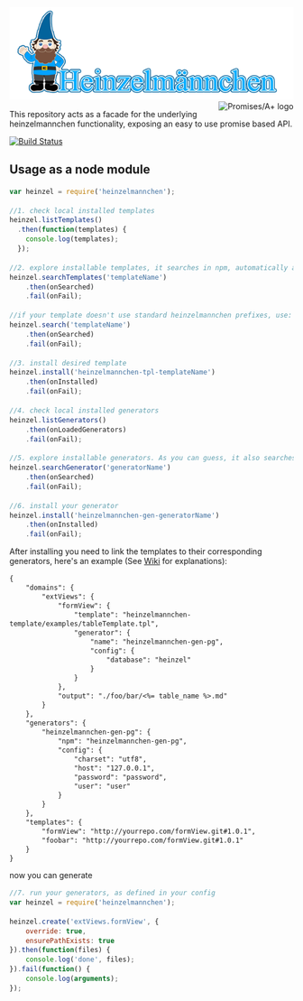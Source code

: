 ![logo](https://raw.githubusercontent.com/heinzelmannchen/heinzelmannchen/master/Heinzelmannchen.png)
<a href="http://promises-aplus.github.com/promises-spec">
    <img src="http://promises-aplus.github.com/promises-spec/assets/logo-small.png"
         align="right" valign="top" alt="Promises/A+ logo" />
</a>

This repository acts as a facade for the underlying heinzelmannchen functionality, exposing an easy to use promise based API.

[![Build Status](https://travis-ci.org/heinzelmannchen/heinzelmannchen.png?branch=master)](https://travis-ci.org/heinzelmannchen/heinzelmannchen)

Usage as a node module
----------------------
```javascript
var heinzel = require('heinzelmannchen');

//1. check local installed templates
heinzel.listTemplates()
  .then(function(templates) {
    console.log(templates);
  });

//2. explore installable templates, it searches in npm, automatically adding the corresponding prefix 'heinzelmannchen-tpl-'
heinzel.searchTemplates('templateName')
    .then(onSearched)
    .fail(onFail);

//if your template doesn't use standard heinzelmannchen prefixes, use:
heinzel.search('templateName')
    .then(onSearched)
    .fail(onFail);

//3. install desired template
heinzel.install('heinzelmannchen-tpl-templateName')
    .then(onInstalled)
    .fail(onFail);

//4. check local installed generators
heinzel.listGenerators()
    .then(onLoadedGenerators)
    .fail(onFail);

//5. explore installable generators. As you can guess, it also searches in npm with following prefix: 'heinzelmannchen-gen-'
heinzel.searchGenerator('generatorName')
    .then(onSearched)
    .fail(onFail);

//6. install your generator
heinzel.install('heinzelmannchen-gen-generatorName')
    .then(onInstalled)
    .fail(onFail);
```

After installing you need to link the templates to their corresponding generators, here's an example (See [Wiki](https://github.com/heinzelmannchen/BA-Stuff/wiki/Konfiguration---Heinzel) for explanations):
```
{
    "domains": {
        "extViews": {
            "formView": {
                "template": "heinzelmannchen-template/examples/tableTemplate.tpl",
                "generator": {
                    "name": "heinzelmannchen-gen-pg",
                    "config": {
                        "database": "heinzel"
                    }
                }
            },
            "output": "./foo/bar/<%= table_name %>.md"
        }
    },
    "generators": {
        "heinzelmannchen-gen-pg": {
            "npm": "heinzelmannchen-gen-pg",
            "config": {
                "charset": "utf8",
                "host": "127.0.0.1",
                "password": "password",
                "user": "user"
            }
        }
    },
    "templates": {
        "formView": "http://yourrepo.com/formView.git#1.0.1",
        "foobar": "http://yourrepo.com/formView.git#1.0.1"
    }
}
```

now you can generate

```javascript
//7. run your generators, as defined in your config
var heinzel = require('heinzelmannchen');

heinzel.create('extViews.formView', {
    override: true,
    ensurePathExists: true
}).then(function(files) {
    console.log('done', files);
}).fail(function() {
    console.log(arguments);
});

```
